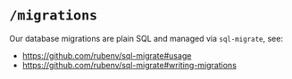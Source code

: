 # `/migrations`

Our database migrations are plain SQL and managed via `sql-migrate`, see:
* https://github.com/rubenv/sql-migrate#usage
* https://github.com/rubenv/sql-migrate#writing-migrations

